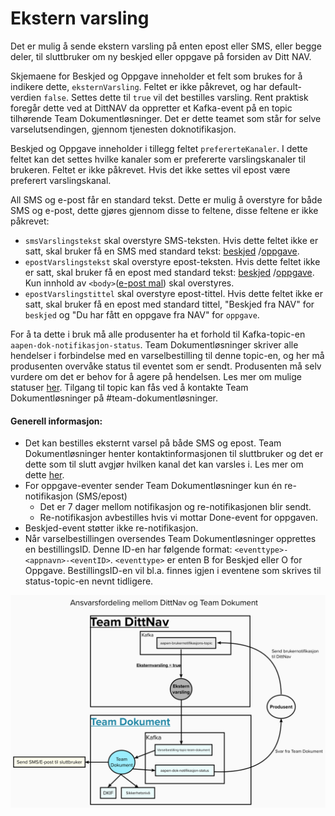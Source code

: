 # Ekstern varsling

Det er mulig å sende ekstern varsling på enten epost eller SMS, eller begge deler, til sluttbruker om ny beskjed eller oppgave på forsiden av Ditt NAV.

Skjemaene for Beskjed og Oppgave inneholder et felt som brukes for å indikere dette, `eksternVarsling`. 
Feltet er ikke påkrevet, og har default-verdien `false`. Settes dette til `true` vil det bestilles varsling.
Rent praktisk foregår dette ved at DittNAV da oppretter et Kafka-event på en topic tilhørende Team Dokumentløsninger. 
Det er dette teamet som står for selve varselutsendingen, gjennom tjenesten doknotifikasjon.

Beskjed og Oppgave inneholder i tillegg feltet `prefererteKanaler`. I dette feltet kan det settes hvilke kanaler som er prefererte varslingskanaler til brukeren. 
Feltet er ikke påkrevet. Hvis det ikke settes vil epost være preferert varslingskanal.

All SMS og e-post får en standard tekst. Dette er mulig å overstyre for både SMS og e-post, dette gjøres gjennom disse to feltene, disse feltene er ikke påkrevet:

* `smsVarslingstekst` skal overstyre SMS-teksten. Hvis dette feltet ikke er satt, skal bruker få en SMS med standard tekst:
[beskjed](https://github.com/navikt/dittnav-varselbestiller/blob/master/src/main/resources/texts/sms_beskjed.txt) /[oppgave](https://github.com/navikt/dittnav-varselbestiller/blob/master/src/main/resources/texts/sms_oppgave.txt).
* `epostVarslingstekst` skal overstyre epost-teksten. Hvis dette feltet ikke er satt, skal bruker få en epost med standard tekst:
[beskjed](https://github.com/navikt/dittnav-varselbestiller/blob/master/src/main/resources/texts/epost_beskjed.txt) /[oppgave](https://github.com/navikt/dittnav-varselbestiller/blob/master/src/main/resources/texts/epost_oppgave.txt). 
Kun innhold av `<body>`([e-post mal](https://github.com/navikt/dittnav-varselbestiller/blob/6d4790261c4dd8bcde293da3b87b30a2d605f3c5/src/main/resources/texts/epost_mal.txt)) skal overstyres.
* `epostVarslingstittel` skal overstyre epost-tittel. Hvis dette feltet ikke er satt, skal bruker få en epost med standard tittel, "Beskjed fra NAV" for `beskjed` og "Du har fått en oppgave fra NAV" for `oppgave`.

For å ta dette i bruk må alle produsenter ha et forhold til Kafka-topic-en `aapen-dok-notifikasjon-status`. 
Team Dokumentløsninger skriver alle hendelser i forbindelse med en varselbestilling til denne topic-en, og her må produsenten overvåke status til eventet som er sendt. 
Produsenten må selv vurdere om det er behov for å agere på hendelsen. Les mer om mulige statuser [her](https://confluence.adeo.no/display/BOA/For+Konsumenter). 
Tilgang til topic kan fås ved å kontakte Team Dokumentløsninger på #team-dokumentløsninger.

#### Generell informasjon:

* Det kan bestilles eksternt varsel på både SMS og epost. Team Dokumentløsninger henter kontaktinformasjonen til sluttbruker og det er dette som til slutt avgjør hvilken kanal det kan varsles i. 
Les mer om dette [her](https://confluence.adeo.no/display/BOA/For+Konsumenter).
* For oppgave-eventer sender Team Dokumentløsninger kun én re-notifikasjon (SMS/epost)
    - Det er 7 dager mellom notifikasjon og re-notifikasjonen blir sendt.
    - Re-notifikasjon avbestilles hvis vi mottar Done-event for oppgaven.
* Beskjed-event støtter ikke re-notifikasjon.
* Når varselbestillingen oversendes Team Dokumentløsninger opprettes en bestillingsID. Denne ID-en har følgende format: `<eventtype>-<appnavn>-<eventID>`. 
`<eventtype>` er enten B for Beskjed eller O for Oppgave. BestillingsID-en vil bl.a. finnes igjen i eventene som skrives til status-topic-en nevnt tidligere.

![Images](https://github.com/navikt/brukernotifikasjon-docs/blob/master/docs/assets/Eksternvarsling.png?raw=true)
